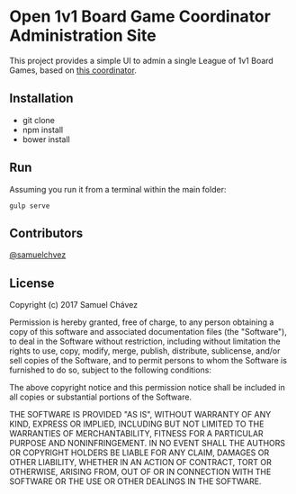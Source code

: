 # Open 1v1 Board Game Coordinator Administration Site

This project provides a simple UI to admin a single League of 1v1 Board Games, based on [this coordinator](https://github.com/samuelchvez/open-1v1-board-game-coordinator).

## Installation

- git clone
- npm install
- bower install

## Run

Assuming you run it from a terminal within the main folder:

```
gulp serve
```

## Contributors

[@samuelchvez](https://github.com/samuelchvez)

## License

Copyright (c) 2017 Samuel Chávez

Permission is hereby granted, free of charge, to any person obtaining a copy of this software and associated documentation files (the "Software"), to deal in the Software without restriction, including without limitation the rights to use, copy, modify, merge, publish, distribute, sublicense, and/or sell
copies of the Software, and to permit persons to whom the Software is furnished to do so, subject to the following conditions:

The above copyright notice and this permission notice shall be included in all copies or substantial portions of the Software.

THE SOFTWARE IS PROVIDED "AS IS", WITHOUT WARRANTY OF ANY KIND, EXPRESS OR IMPLIED, INCLUDING BUT NOT LIMITED TO THE WARRANTIES OF MERCHANTABILITY, FITNESS FOR A PARTICULAR PURPOSE AND NONINFRINGEMENT. IN NO EVENT SHALL THE AUTHORS OR COPYRIGHT HOLDERS BE LIABLE FOR ANY CLAIM, DAMAGES OR OTHER LIABILITY, WHETHER IN AN ACTION OF CONTRACT, TORT OR OTHERWISE, ARISING FROM, OUT OF OR IN CONNECTION WITH THE SOFTWARE OR THE USE OR OTHER DEALINGS IN THE SOFTWARE.
